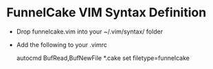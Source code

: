 
# FunnelCake VIM Syntax Definition

- Drop funnelcake.vim into your ~/.vim/syntax/ folder
- Add the following to your .vimrc


    autocmd BufRead,BufNewFile  *.cake set filetype=funnelcake
